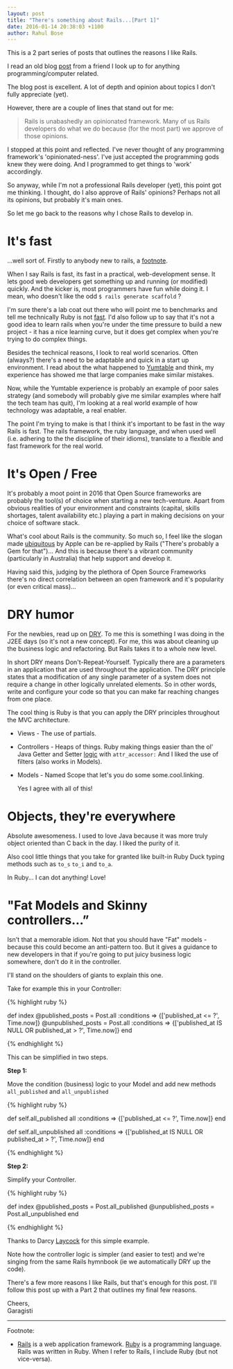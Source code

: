 ```yaml
---
layout: post
title: "There's something about Rails...[Part 1]"
date: 2016-01-14 20:38:03 +1100
author: Rahul Bose
---
```


This is a 2 part series of posts that outlines the reasons I like Rails.

I read an old blog [post][bottled-up-backbone-love-letter] from a friend I look up to for anything programming/computer related.

The blog post is excellent. A lot of depth and opinion about topics I don't fully appreciate (yet).

However, there are a couple of lines that stand out for me:

> Rails is unabashedly an opinionated framework.
> Many of us Rails developers do what we do because (for the most part) we approve of those opinions.

I stopped at this point and reflected. I've never thought of any programming framework's 'opinionated-ness'. I've just accepted the programming gods knew they were doing. And I programmed to get things to 'work' accordingly.

So anyway, while I'm not a professional Rails developer (yet), this point got me thinking. I thought, do I also approve of Rails' opinions? Perhaps not all its opinions, but probably it's main ones.

So let me go back to the reasons why I chose Rails to develop in.

It's fast
======

   ...well sort of. Firstly to anybody new to rails, a [footnote](#footnote).

   When I say Rails is fast, its fast in a practical, web-development sense. It lets good web developers get something up and running (or modified) quickly. And the kicker is, most programmers have fun while doing it. I mean, who doesn't like the odd `$ rails generate scaffold` ?

   I'm sure there's a lab coat out there who will point me to benchmarks and tell me technically Ruby is not [fast][is-ruby-fast]. I'd also follow up to say that it's not a good idea to learn rails when you're under the time pressure to build a new project - it has a nice learning curve, but it does get complex when you're trying to do complex things.

   Besides the technical reasons, I look to real world scenarios. Often (always?) there's a need to be adaptable and quick in a start up environment. I read about the what happened to [Yumtable][Yumtable-link] and think, my experience has showed me that large companies make similar mistakes.

   Now, while the Yumtable experience is probably an example of poor sales strategy (and somebody will probably give me similar examples where half the tech team has quit), I'm looking at a real world example of how technology was adaptable, a real enabler.

   The point I'm trying to make is that I think it's important to be fast in the way Rails is fast. The rails framework, the ruby language, and when used well (i.e. adhering to the the discipline of their idioms), translate to a flexible and fast framework for the real world.

It's Open / Free
======

   It's probably a moot point in 2016 that Open Source frameworks are probably the tool(s) of choice when starting a new tech-venture. Apart from obvious realities of your environment and constraints (capital, skills shortages, talent availability etc.) playing a part in making decisions on your choice of software stack.

   What's cool about Rails is the community. So much so, I feel like the slogan made [ubiquitous][apple-trademark-link] by Apple can be re-applied by Rails ("There's probably a Gem for that")... And this is because there's a vibrant community (particularly in Australia) that help support and develop it.

   Having said this, judging by the plethora of Open Source Frameworks there's no direct correlation between an open framework and it's popularity (or even critical mass)...

DRY humor
======

   For the newbies, read up on [DRY][dry-link]. To me this is something I was doing in the J2EE days (so it's not a new concept). For me, this was about cleaning up the business logic and refactoring. But Rails takes it to a whole new level.

   In short DRY means Don't-Repeat-Yourself. Typically there are a parameters in an application that are used throughout the application. The DRY principle states that a modification of any single parameter of a system does not require a change in other logically unrelated elements. So in other words, write and configure your code so that you can make far reaching changes from one place.

   The cool thing is Ruby is that you can apply the DRY principles throughout the MVC architecture.

   * Views - The use of partials.
   * Controllers - Heaps of things. Ruby making things easier than the ol' Java Getter and Setter [logic][ruby-auto-get-set] with `attr_accessor:` And I liked the use of filters (also works in Models).
   * Models - Named Scope that let's you do some some.cool.linking.

     Yes I agree with all of this!

Objects, they're everywhere
======

   Absolute awesomeness. I used to love Java because it was more truly object oriented than C back in the day. I liked the purity of it.

   Also cool little things that you take for granted like built-in Ruby Duck typing methods such as `to_s` `to_i` and `to_a`.

   In Ruby... I can dot anything! Love!

"Fat Models and Skinny controllers...”
======

   Isn't that a memorable idiom. Not that you should have "Fat" models - because this could become an anti-pattern too. But it gives a guidance to new developers in that if you're going to put juicy business logic somewhere, don't do it in the controller.

   I'll stand on the shoulders of giants to explain this one.

   Take for example this in your Controller:

{% highlight ruby %}

def index
  @published_posts = Post.all :conditions => {['published_at <= ?', Time.now]}
  @unpublished_posts = Post.all :conditions => {['published_at IS NULL OR published_at > ?', Time.now]}
end

{% endhighlight %}

   This can be simplified in two steps.

   **Step 1:**

   Move the condition (business) logic to your Model and add new methods `all_published` and `all_unpublished`

{% highlight ruby %}

def self.all_published
    all :conditions => {['published_at <= ?', Time.now]}
end

def self.all_unpublished
  all :conditions => {['published_at IS NULL OR published_at > ?', Time.now]}
end

{% endhighlight %}

   **Step 2:**

   Simplify your Controller.

{% highlight ruby %}

  def index
    @published_posts = Post.all_published
    @unpublished_posts = Post.all_unpublished
end

{% endhighlight %}

   Thanks to Darcy [Laycock][darcy-laycock-twitter] for this simple example.

   Note how the controller logic is simpler (and easier to test) and we're singing from the same Rails hymnbook (ie we automatically DRY up the code).


There's a few more reasons I like Rails, but that's enough for this post. I'll follow this post up with a Part 2 that outlines my final few reasons.

Cheers, <br>
Garagisti

---

Footnote: <br>
<a id="footnote"></a>

   * [Rails][rails-link] is a web application framework. [Ruby][ruby-link] is a programming language. Rails was written in Ruby. When I refer to Rails, I include Ruby (but not vice-versa).

[bottled-up-backbone-love-letter]: http://bottledup.net/2013/05/16/dear-backbone-love-letters-from-a-rails-dev/
[rails-link]: http://guides.rubyonrails.org/getting_started.html
[ruby-link]: https://en.wikipedia.org/wiki/Ruby_(programming_language)
[dry-link]: https://en.wikipedia.org/wiki/Don%27t_repeat_yourself
[is-ruby-fast]: http://www.isrubyfastyet.com
[Yumtable-link]: http://www.smh.com.au/business/startup-war-stories-how-yumtable-almost-died-from-charging-the-wrong-customers-20150524-gh8qmy.htmlw
[apple-trademark-link]: http://www.trademarkia.com/theres-an-app-for-that-77980556.html
[ruby-auto-get-set]: https://coderwall.com/p/wfyjaw/ruby-automatic-get-and-set-methods
[darcy-laycock-twitter]: https://twitter.com/Sutto
